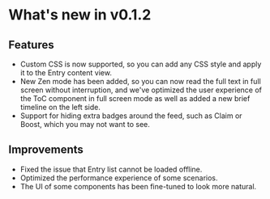 # What's new in v0.1.2

## Features

- Custom CSS is now supported, so you can add any CSS style and apply it to the Entry content view.
- New Zen mode has been added, so you can now read the full text in full screen without interruption, and we've optimized the user experience of the ToC component in full screen mode as well as added a new brief timeline on the left side.
- Support for hiding extra badges around the feed, such as Claim or Boost, which you may not want to see.

## Improvements

- Fixed the issue that Entry list cannot be loaded offline.
- Optimized the performance experience of some scenarios.
- The UI of some components has been fine-tuned to look more natural.
